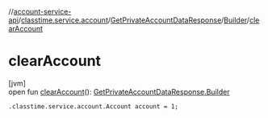 //[account-service-api](../../../../index.md)/[classtime.service.account](../../index.md)/[GetPrivateAccountDataResponse](../index.md)/[Builder](index.md)/[clearAccount](clear-account.md)

# clearAccount

[jvm]\
open fun [clearAccount](clear-account.md)(): [GetPrivateAccountDataResponse.Builder](index.md)

`.classtime.service.account.Account account = 1;`
